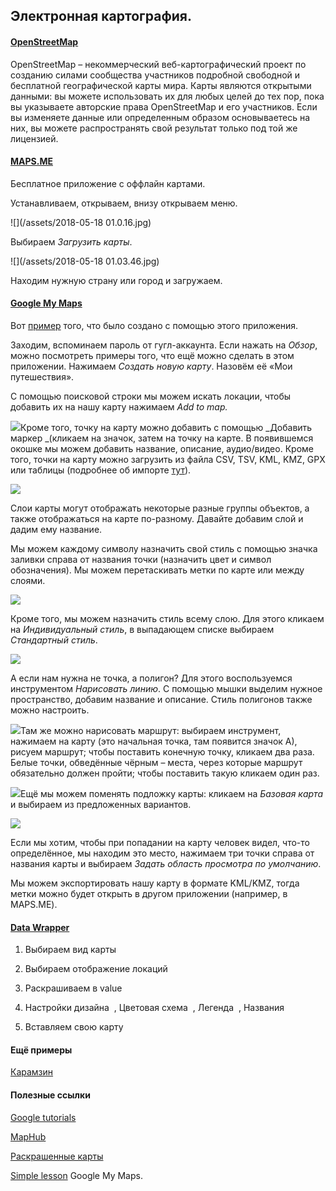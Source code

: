 ## Электронная картография.

#### [OpenStreetMap](https://www.openstreetmap.org/)

OpenStreetMap – некоммерческий веб-картографический проект по созданию силами сообщества участников подробной свободной и бесплатной географической карты мира. Карты являются открытыми данными: вы можете использовать их для любых целей до тех пор, пока вы указываете авторские права OpenStreetMap и его участников. Если вы изменяете данные или определенным образом основываетесь на них, вы можете распространять свой результат только под той же лицензией.

#### [MAPS.ME](https://ru.maps.me/download/)

Бесплатное приложение с оффлайн картами.

Устанавливаем, открываем, внизу открываем меню.

![](/assets/2018-05-18 01.0.16.jpg)

Выбираем _Загрузить карты_.

![](/assets/2018-05-18 01.03.46.jpg)

Находим нужную страну или город и загружаем.

#### [Google My Maps](https://www.google.com/mymaps)

Вот [пример](https://www.google.com/maps/d/u/0/viewer?mid=1Lltf1ay40Ry0ARdyeBzews8v-Sg&ll=56.2915866153912%2C43.94533935000004&z=12) того, что было создано с помощью этого приложения.

Заходим, вспоминаем пароль от гугл-аккаунта. Если нажать на _Обзор_, можно посмотреть примеры того, что ещё можно сделать в этом приложении. Нажимаем _Создать новую карту_. Назовём её «Мои путешествия».

С помощью поисковой строки мы можем искать локации, чтобы добавить их на нашу карту нажимаем _Add to map._

![](/assets/tyrimport.png)Кроме того, точку на карту можно добавить с помощью _Добавить маркер _\(кликаем на значок, затем на точку на карте. В появившемся окошке мы можем добавить название, описание, аудио/видео. Кроме того, точки на карту можно загрузить из файла CSV, TSV, KML, KMZ, GPX или таблицы \(подробнее об импорте [тут](https://support.google.com/mymaps/answer/3024836?hl=ru&visit_id=1-636622188570939643-1520081237&rd=1)\).

![](/assets/iolrimport.png)

Слои карты могут отображать некоторые разные группы объектов, а также отображаться на карте по-разному. Давайте добавим слой и дадим ему название.

Мы можем каждому символу назначить свой стиль с помощью значка заливки справа от названия точки \(назначить цвет и символ обозначения\). Мы можем перетаскивать метки по карте или между слоями.

![](/assets/tygdfsimport.png)

Кроме того, мы можем назначить стиль всему слою. Для этого кликаем на _Индивидуальный стиль_, в выпадающем списке выбираем _Стандартный стиль_.

![](/assets/toyitureimport.png)

А если нам нужна не точка, а полигон? Для этого воспользуемся инструментом _Нарисовать линию_. С помощью мышки выделим нужное пространство, добавим название и описание. Стиль полигонов также можно настроить.

![](/assets/trewimport.png)Там же можно нарисовать маршрут: выбираем инструмент, нажимаем на карту \(это начальная точка, там появится значок А\), рисуем маршрут; чтобы поставить конечную точку, кликаем два раза. Белые точки, обведённые чёрным – места, через которые маршрут обязательно должен пройти; чтобы поставить такую кликаем один раз.

![](/assets/iurjimport.png)Ещё мы можем поменять подложку карты: кликаем на _Базовая карта_ и выбираем из предложенных вариантов.

![](/assets/weweimport.png)

Если мы хотим, чтобы при попадании на карту человек видел, что-то определённое, мы находим это место, нажимаем три точки справа от названия карты и выбираем _Задать область просмотра по умолчанию_.

Мы можем экспортировать нашу карту в формате KML/KMZ, тогда метки можно будет открыть в другом приложении \(например, в MAPS.ME\).

#### [Data Wrapper](https://www.datawrapper.de)

1. Выбираем вид карты

2. Выбираем отображение локаций 

3. Раскрашиваем в value

4. Настройки дизайна    , Цветовая схема    , Легенда    ,  Названия

5. Вставляем свою карту 

#### Ещё примеры

[Карамзин](https://github.com/olyanechaeva/NechaevaO/blob/master/Map_Karamzin.geojson)

#### Полезные ссылки

[Google tutorials](https://www.google.com/earth/outreach/learn/)

[MapHub](https://maphub.net/)

[Раскрашенные карты](https://www.datawrapper.de)

[Simple lesson](https://www.google.com/earth/outreach/learn/visualize-your-data-on-a-custom-map-using-google-my-maps/) Google My Maps.

